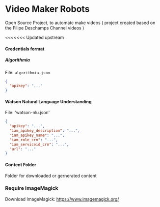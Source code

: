 # Video Maker Robots
Open Source Project, to automatc make videos ( project created based on the Filipe Deschamps Channel videos )

<<<<<<< Updated upstream
#### Credentials format
##### Algorithmia
File: `algorithmia.json`
```json
{
  "apikey": "..."
}
```

#### Watson Natural Language Understanding
File: 'watson-nlu.json'

```json
{
  "apikey": "...",
  "iam_apikey_description": "...",
  "iam_apikey_name": "...",
  "iam_role_crn": "...",
  "iam_serviceid_crn": "...",
  "url": "..."
}

```

#### Content Folder
Folder for downloaded or gernerated content

### Require ImageMagick

Download ImageMagick:  https://www.imagemagick.org/ 

